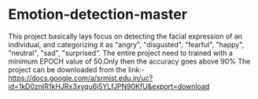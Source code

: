 # Emotion-detection-master
This project basically lays focus on detecting the facial expression of an individual, and categorizing it as "angry", "disgusted", "fearful", "happy", "neutral", "sad", "surprised".
The entire project need to trained with a minimum EPOCH value of 50.Only then the accuracy goes above 90%
The project can be downloaded from the link:-
https://docs.google.com/a/srmist.edu.in/uc?id=1kD0znIR1kHJRx3xyqu6j5YLfJPN90KfU&export=download

